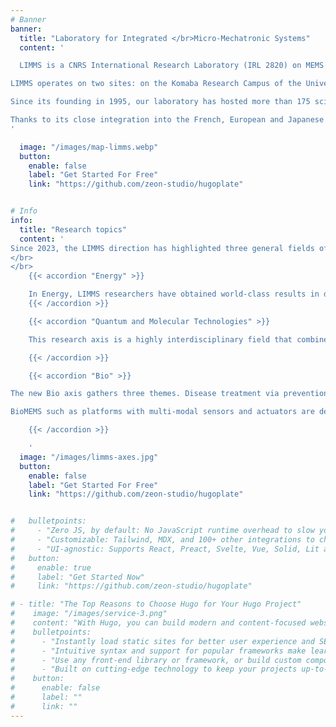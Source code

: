 ```yaml
---
# Banner
banner:
  title: "Laboratory for Integrated </br>Micro-Mechatronic Systems"
  content: '

  LIMMS is a CNRS International Research Laboratory (IRL 2820) on MEMS and NEMS (Micro- and Nano-Electro-Mechanical Systems), jointly operated by France (CNRS, [Institute for Sciences of Engineering and Systems](https://www.insis.cnrs.fr)), and Japan (University of Tokyo, [Institute of Industrial Science](https://www.iis.u-tokyo.ac.jp/en/)).

LIMMS operates on two sites: on the Komaba Research Campus of the University of Tokyo in Japan, and at the university hospital of Centre Oscar Lambret, in Lille, France.

Since its founding in 1995, our laboratory has hosted more than 175 scientists from France and Europe (mainly CNRS researchers and JSPS postdoctoral fellows).

Thanks to its close integration into the French, European and Japanese research landscapes, LIMMS has been a focal point and a coordinating institution for major interdisciplinary and international projects such as [SMMIL-E](/smmil-e), iLITE and EUJO-LIMMS
'

  image: "/images/map-limms.webp"
  button:
    enable: false
    label: "Get Started For Free"
    link: "https://github.com/zeon-studio/hugoplate"


# Info
info:
  title: "Research topics"
  content: '
Since 2023, the LIMMS direction has highlighted three general fields of applications in micro and nanotechnologies by proposing three specific research axes: Energy, Bio, Quantum and Molecular Technologies. For more information about research at LIMMS, [download LIMMS booklet 2023](/files/Booklet2023.pdf)
</br>
</br>
    {{< accordion "Energy" >}}

    In Energy, LIMMS researchers have obtained world-class results in developing phononic crystals for heat focusing. LIMMS technologies are at the cutting edge regarding thermoelectric micro-devices and have confirmed new concepts in thermionic cooling. Interface research programs are also set to find solutions to power the Internet of Things (IoT) based on energy harvesters integrated with Smart MEMS devices."
    {{< /accordion >}}

    {{< accordion "Quantum and Molecular Technologies" >}}

    This research axis is a highly interdisciplinary field that combines cutting research from physics, chemistry, and biology. This axis bridges the two other axes (energy and biology), while also exploring its unique research questions. At the heart of this axis lies the exploration and integration of quantum technology and molecular technology. Quantum technology is concerned with the use of quantum mechanics to develop new technologies, such as manipulating the transport of heat, electrons or light, while molecular technology deals with the study and manipulation of molecules and their properties. Our research ranges from fundamental endeavors such as single-electron transfer in electrochemistry to the storing of massive data in DNA, the sensing of biomolecules, or the integration of electronics into our everyday life with flexible electronics.

    {{< /accordion >}}

    {{< accordion "Bio" >}}

The new Bio axis gathers three themes. Disease treatment via prevention and detection is investigated by developing new devices for diagnosis and vaccine delivery. With a complementary approach, implantable tissues and devices are also key activities. This branch is related to complex tissues opening to organ modelling where the cellular and even the molecular scale are investigated. Researchers seek to better understand blood vessel formation, neuronal communication behavior, and the interaction of metabolic organs such as the liver and pancreas. By studying different organs, LIMMS aims at understanding the role of tissues and especially cell interactions in diseased and healthy tissues.

BioMEMS such as platforms with multi-modal sensors and actuators are developed in LIMMS to help investigate organ behavior and create biohybrid systems. Biocompatible materials and/or cells are also used to create Bio-robotic systems. A particularity of the Bio axis is the complementary contribution of an international team, SMMIL-E. Its activities are focused on research against cancer, at the interface between BioMEMS and Organ modeling.

    {{< /accordion >}}

    '
  image: "/images/limms-axes.jpg"
  button:
    enable: false
    label: "Get Started For Free"
    link: "https://github.com/zeon-studio/hugoplate"


#   bulletpoints:
#     - "Zero JS, by default: No JavaScript runtime overhead to slow you down."
#     - "Customizable: Tailwind, MDX, and 100+ other integrations to choose from."
#     - "UI-agnostic: Supports React, Preact, Svelte, Vue, Solid, Lit and more."
#   button:
#     enable: true
#     label: "Get Started Now"
#     link: "https://github.com/zeon-studio/hugoplate"

# - title: "The Top Reasons to Choose Hugo for Your Hugo Project"
#    image: "/images/service-3.png"
#    content: "With Hugo, you can build modern and content-focused websites without sacrificing performance or ease of use."
#    bulletpoints:
#      - "Instantly load static sites for better user experience and SEO."
#      - "Intuitive syntax and support for popular frameworks make learning and using Hugo a breeze."
#      - "Use any front-end library or framework, or build custom components, for any project size."
#      - "Built on cutting-edge technology to keep your projects up-to-date with the latest web standards."
#    button:
#      enable: false
#      label: ""
#      link: ""
---
```



